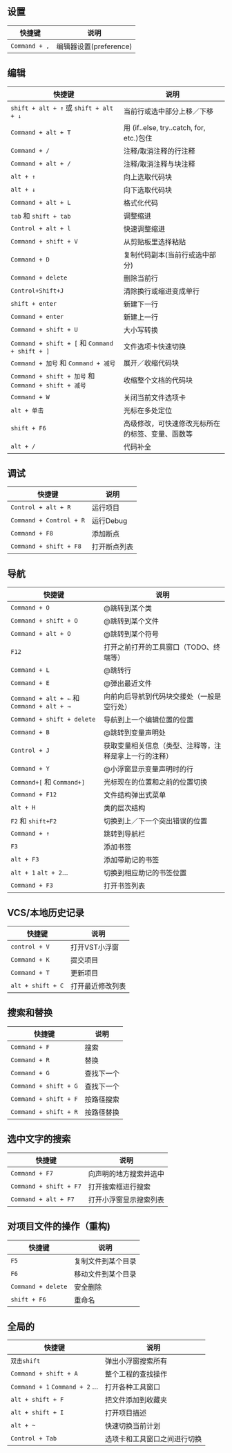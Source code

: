 ## 设置

快捷键 | 说明
---|---
`Command + ,` | 编辑器设置(preference)

## 编辑

快捷键 | 说明
---|---
`shift + alt + ↑` 或 `shift + alt + ↓` | 当前行或选中部分上移／下移
`Command + alt + T` | 用 (if..else, try..catch, for, etc.)包住
`Command + /` | 注释/取消注释的行注释
`Command + alt + /` | 注释/取消注释与块注释
`alt + ↑` | 向上选取代码块
`alt + ↓` | 向下选取代码块
`Command + alt + L` | 格式化代码
`tab` 和 `shift + tab` | 调整缩进
`Control + alt + l` | 快速调整缩进
`Command + shift + V` | 从剪贴板里选择粘贴
`Command + D` | 复制代码副本(当前行或选中部分)
`Command + delete` | 删除当前行
`Control+Shift+J` |  清除换行或缩进变成单行
`shift + enter` | 新建下一行
`Command + enter` |  新建上一行
`Command + shift + U` |  大小写转换
`Command + shift + [` 和 `Command + shift + ]` | 文件选项卡快速切换
`Command + 加号` 和 `Command + 减号` | 展开／收缩代码块
`Command + shift + 加号` 和 `Command + shift + 减号` | 收缩整个文档的代码块
`Command + W` | 关闭当前文件选项卡
`alt + 单击` | 光标在多处定位
`shift + F6` | 高级修改，可快速修改光标所在的标签、变量、函数等
`alt + /` | 代码补全

## 调试

快捷键 | 说明
---|---
`Control + alt + R` | 运行项目
`Command + Control + R` | 运行Debug
`Command + F8` | 添加断点
`Command + shift + F8` | 打开断点列表

## 导航

快捷键 | 说明
---|---
`Command + O` | @跳转到某个类
`Command + shift + O` | @跳转到某个文件
`Command + alt + O` | @跳转到某个符号
`F12` | 打开之前打开的工具窗口（TODO、终端等）
`Command + L` | @跳转行
`Command + E` | @弹出最近文件
`Command + alt + ←` 和 `Command + alt + →` | 向前向后导航到代码块交接处（一般是空行处）
`Command + shift + delete` | 导航到上一个编辑位置的位置
`Command + B` | @跳转到变量声明处
`Control + J` | 获取变量相关信息（类型、注释等，注释是拿上一行的注释）
`Command + Y` | @小浮窗显示变量声明时的行
`Command+[` 和 `Command+]` | 光标现在的位置和之前的位置切换
`Command + F12` | 文件结构弹出式菜单
`alt + H` | 类的层次结构
`F2` 和 `shift+F2` | 切换到上／下一个突出错误的位置
`Command + ↑` | 跳转到导航栏
`F3` | 添加书签
`alt + F3` | 添加带助记的书签
`alt + 1` `alt + 2`…  | 切换到相应助记的书签位置
`Command + F3` | 打开书签列表

## VCS/本地历史记录

快捷键 | 说明
---|---
`control + V` | 打开VST小浮窗
`Command + K` | 提交项目
`Command + T` | 更新项目
`alt + shift + C` | 打开最近修改列表

## 搜索和替换

快捷键 | 说明
---|---
`Command + F` | 搜索
`Command + R` | 替换
`Command + G` | 查找下一个
`Command + shift + G` | 查找下一个
`Command + shift + F` | 按路径搜索
`Command + shift + R` | 按路径替换

## 选中文字的搜索

快捷键 | 说明
---|---
`Command + F7` | 向声明的地方搜索并选中
`Command + shift + F7` | 打开搜索框进行搜索
`Command + alt + F7` | 打开小浮窗显示搜索列表

## 对项目文件的操作（重构)

快捷键 | 说明
---|---
`F5` | 复制文件到某个目录
`F6` | 移动文件到某个目录
`Command + delete` | 安全删除
`shift + F6` | 重命名

## 全局的

快捷键 | 说明
---|---
`双击shift` | 弹出小浮窗搜索所有
`Command + shift + A` | 整个工程的查找操作
`Command + 1` `Command + 2` … | 打开各种工具窗口
`alt + shift + F` | 把文件添加到收藏夹
`alt + shift + I` | 打开项目描述
`alt + ~` | 快速切换当前计划
`Control + Tab` | 选项卡和工具窗口之间进行切换